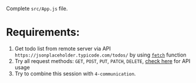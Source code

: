 Complete `src/App.js` file.

# Requirements:

1. Get todo list from remote server via API
   `https://jsonplaceholder.typicode.com/todos/` by using
   [`fetch`](https://developer.mozilla.org/en-US/docs/Web/API/Fetch_API/Using_Fetch)
   function
2. Try all request methods: `GET`, `POST`, `PUT`, `PATCH`, `DELETE`,
   [check here](https://jsonplaceholder.typicode.com/guide/) for API usage
3. Try to combine this session with `4-communication`.
